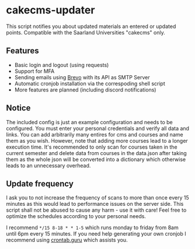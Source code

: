 # cakecms-updater
This script notifies you about updated materials an entered or updated points.
Compatible with the Saarland Universities "cakecms" only.

## Features
- Basic login and logout (using requests)
- Support for MFA
- Sending emails using [Brevo](https://www.brevo.com/) with its API as SMTP Server
- Automatic cronjob installation via the correspoding shell script
- More features are planned (including discord notifications)

## Notice
The included config is just an example configuration and needs to be configured. You must enter your personal credentials and verify all data and links. You can add arbitrarily many entires for cms and courses and name them as you wish. However, note that adding more courses lead to a longer execution time. It's recommended to only scan for courses taken in the current semester and delete data from courses in the data.json after taking them as the whole json will be converted into a dictionary which otherwise leads to an unnecessary overhead.

## Update frequency
I ask you to not increase the frequency of scans to more than once every 15 minutes as this would lead to performance issues on the server side. This script shall not be abused to cause any harm - use it with care!
Feel free to optimize the schedules according to your personal needs.

I recommend 
`*/15 8-18 * * 1-5`
which runs monday to friday from 8am until 6pm every 15 minutes.
If you need help generating your own cronjob I recommend using [crontab.guru](https://crontab.guru/#) which assists you.